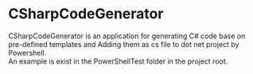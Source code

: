 # CSharpCodeGenerator
CSharpCodeGenerator is an application for generating C# code base on pre-defined templates and Adding them as cs file to dot net project by Powershell.
<br/>
An example is exist in the PowerShellTest folder in the project root.
